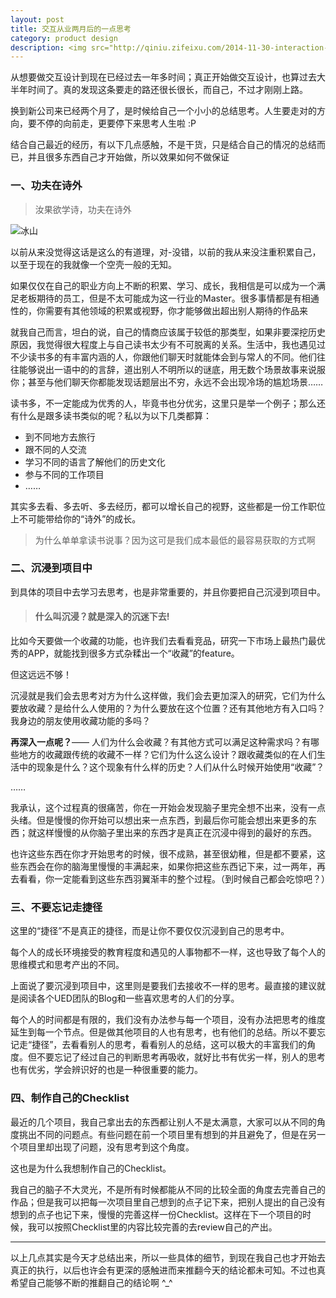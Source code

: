 ```yaml
---
layout: post 
title: 交互从业两月后的一点思考
category: product design
description: <img src="http://qiniu.zifeixu.com/2014-11-30-interaction-design-reflections.PNG"></img>从想要做交互设计到现在已经过去一年多时间；真正开始做交互设计，也算过去大半年时间了。真的发现这条要走的路还很长很长，而自己，不过才刚刚上路。<br><br>结合自己最近的经历，有以下几点感触，不是干货，只是结合自己的情况的总结而已，并且很多东西自己才开始做，所以效果如何不做保证
--- 
```




从想要做交互设计到现在已经过去一年多时间；真正开始做交互设计，也算过去大半年时间了。真的发现这条要走的路还很长很长，而自己，不过才刚刚上路。

换到新公司来已经两个月了，是时候给自己一个小小的总结思考。人生要走对的方向，要不停的向前走，更要停下来思考人生啦 :P

结合自己最近的经历，有以下几点感触，不是干货，只是结合自己的情况的总结而已，并且很多东西自己才开始做，所以效果如何不做保证

### 一、功夫在诗外

> 汝果欲学诗，功夫在诗外

![](http://qiniu.zifeixu.com/2014-11-30-interaction-design-reflections.PNG "冰山")


以前从来没觉得这话是这么的有道理，对-没错，以前的我从来没注重积累自己，以至于现在的我就像一个空壳一般的无知。

如果仅仅在自己的职业方向上不断的积累、学习、成长，我相信是可以成为一个满足老板期待的员工，但是不太可能成为这一行业的Master。很多事情都是有相通性的，你需要有其他领域的积累或视野，你才能够做出超出别人期待的作品来

就我自己而言，坦白的说，自己的情商应该属于较低的那类型，如果非要深挖历史原因，我觉得很大程度上与自己读书太少有不可脱离的关系。生活中，我也遇见过不少读书多的有丰富内涵的人，你跟他们聊天时就能体会到与常人的不同。他们往往能够说出一语中的的言辞，道出别人不明所以的谜底，用无数个场景故事来说服你；甚至与他们聊天你都能发现话题层出不穷，永远不会出现冷场的尴尬场景……

读书多，不一定能成为优秀的人，毕竟书也分优劣，这里只是举一个例子；那么还有什么是跟多读书类似的呢？私以为以下几类都算：

- 到不同地方去旅行
- 跟不同的人交流
- 学习不同的语言了解他们的历史文化
- 参与不同的工作项目
- ……

其实多去看、多去听、多去经历，都可以增长自己的视野，这些都是一份工作职位上不可能带给你的“诗外”的成长。

> 为什么单单拿读书说事？因为这可是我们成本最低的最容易获取的方式啊



### 二、沉浸到项目中

到具体的项目中去学习去思考，也是非常重要的，并且你要把自己沉浸到项目中。

> #### 什么叫沉浸？就是深入的沉迷下去!

比如今天要做一个收藏的功能，也许我们去看看竞品，研究一下市场上最热门最优秀的APP，就能找到很多方式杂糅出一个“收藏”的feature。

但这远远不够！

沉浸就是我们会去思考对方为什么这样做，我们会去更加深入的研究，它们为什么要放收藏？是给什么人使用的？为什么要放在这个位置？还有其他地方有入口吗？我身边的朋友使用收藏功能的多吗？

**再深入一点呢？**—— 人们为什么会收藏？有其他方式可以满足这种需求吗？有哪些地方的收藏跟传统的收藏不一样？它们为什么这么设计？跟收藏类似的在人们生活中的现象是什么？这个现象有什么样的历史？人们从什么时候开始使用“收藏”？

……

我承认，这个过程真的很痛苦，你在一开始会发现脑子里完全想不出来，没有一点头绪。但是慢慢的你开始可以想出来一点东西，到最后你可能会想出来更多的东西；就这样慢慢的从你脑子里出来的东西才是真正在沉浸中得到的最好的东西。

也许这些东西在你才开始思考的时候，很不成熟，甚至很幼稚，但是都不要紧，这些东西会在你的脑海里慢慢的丰满起来，如果你把这些东西记下来，过一两年，再去看看，你一定能看到这些东西羽翼渐丰的整个过程。（到时候自己都会吃惊吧？）



### 三、不要忘记走捷径

这里的“捷径”不是真正的捷径，而是让你不要仅仅沉浸到自己的思考中。

每个人的成长环境接受的教育程度和遇见的人事物都不一样，这也导致了每个人的思维模式和思考产出的不同。

上面说了要沉浸到项目中，这里则是要我们去接收不一样的思考。最直接的建议就是阅读各个UED团队的Blog和一些喜欢思考的人们的分享。

每个人的时间都是有限的，我们没有办法参与每一个项目，没有办法把思考的维度延生到每一个节点。但是做其他项目的人也有思考，也有他们的总结。所以不要忘记走“捷径”，去看看别人的思考，看看别人的总结，这可以极大的丰富我们的角度。但不要忘记了经过自己的判断思考再吸收，就好比书有优劣一样，别人的思考也有优劣，学会辨识好的也是一种很重要的能力。

### 四、制作自己的Checklist

最近的几个项目，我自己拿出去的东西都让别人不是太满意，大家可以从不同的角度挑出不同的问题点。有些问题在前一个项目里有想到的并且避免了，但是在另一个项目里却出现了问题，没有思考到这个角度。

这也是为什么我想制作自己的Checklist。

我自己的脑子不大灵光，不是所有时候都能从不同的比较全面的角度去完善自己的作品；但是我可以把每一次项目里自己想到的点子记下来，把别人提出的自己没有想到的点子也记下来，慢慢的完善这样一份Checklist。这样在下一个项目的时候，我可以按照Checklist里的内容比较完善的去review自己的产出。


---

以上几点其实是今天才总结出来，所以一些具体的细节，到现在我自己也才开始去真正的执行，以后也许会有更深的感触进而来推翻今天的结论都未可知。不过也真希望自己能够不断的推翻自己的结论啊 ^_^

